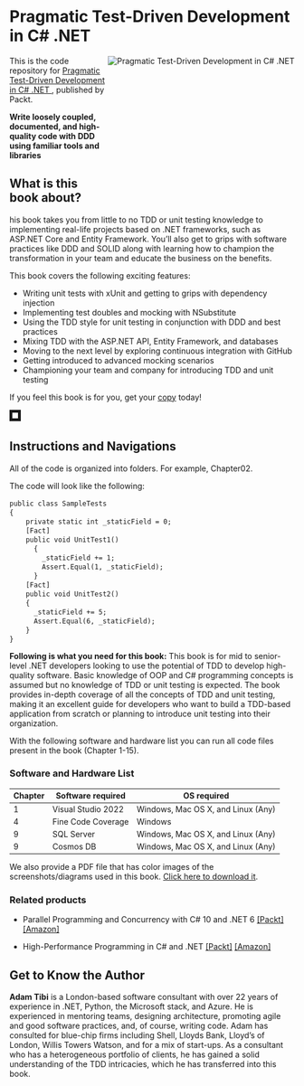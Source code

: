 # Pragmatic Test-Driven Development in C# .NET 

<a href="https://www.packtpub.com/product/pragmatic-test-driven-development-in-c-net/9781803230191?utm_source=github&utm_medium=repository&utm_campaign="><img src="https://static.packt-cdn.com/products/9781803230191/cover/smaller" alt="Pragmatic Test-Driven Development in C# .NET " height="256px" align="right"></a>

This is the code repository for [Pragmatic Test-Driven Development in C# .NET ](https://www.packtpub.com/product/pragmatic-test-driven-development-in-c-net/9781803230191?utm_source=github&utm_medium=repository&utm_campaign=), published by Packt.

**Write loosely coupled, documented, and high-quality code with DDD using familiar tools and libraries**

## What is this book about?
his book takes you from little to no TDD or unit testing knowledge to implementing real-life projects based on .NET frameworks, such as ASP.NET Core and Entity Framework. You’ll also get to grips with software practices like DDD and SOLID along with learning how to champion the transformation in your team and educate the business on the benefits.

This book covers the following exciting features:
* Writing unit tests with xUnit and getting to grips with dependency injection
* Implementing test doubles and mocking with NSubstitute
* Using the TDD style for unit testing in conjunction with DDD and best practices
* Mixing TDD with the ASP.NET API, Entity Framework, and databases
* Moving to the next level by exploring continuous integration with GitHub
* Getting introduced to advanced mocking scenarios
* Championing your team and company for introducing TDD and unit testing

If you feel this book is for you, get your [copy](https://www.amazon.com/dp/803230193) today!

<a href="https://www.packtpub.com/?utm_source=github&utm_medium=banner&utm_campaign=GitHubBanner"><img src="https://raw.githubusercontent.com/PacktPublishing/GitHub/master/GitHub.png" 
alt="https://www.packtpub.com/" border="5" /></a>

## Instructions and Navigations
All of the code is organized into folders. For example, Chapter02.

The code will look like the following:
```
public class SampleTests
{
    private static int _staticField = 0;
    [Fact]
    public void UnitTest1()
      {
        _staticField += 1;
        Assert.Equal(1, _staticField);
      }
    [Fact]
    public void UnitTest2()
    {
      _staticField += 5;
      Assert.Equal(6, _staticField);
    }
}
```

**Following is what you need for this book:**
This book is for mid to senior-level .NET developers looking to use the potential of TDD to develop high-quality software. Basic knowledge of OOP and C# programming concepts is assumed but no knowledge of TDD or unit testing is expected. The book provides in-depth coverage of all the concepts of TDD and unit testing, making it an excellent guide for developers who want to build a TDD-based application from scratch or planning to introduce unit testing into their organization.

With the following software and hardware list you can run all code files present in the book (Chapter 1-15).
### Software and Hardware List
| Chapter | Software required | OS required |
| -------- | ------------------------------------ | ----------------------------------- |
| 1 | Visual Studio 2022 | Windows, Mac OS X, and Linux (Any) |
| 4 | Fine Code Coverage | Windows |
| 9 | SQL Server | Windows, Mac OS X, and Linux (Any) |
| 9 | Cosmos DB | Windows, Mac OS X, and Linux (Any) |


We also provide a PDF file that has color images of the screenshots/diagrams used in this book. [Click here to download it](https://packt.link/OzRlM).

### Related products
* Parallel Programming and Concurrency with C# 10 and .NET 6  [[Packt]](https://www.packtpub.com/product/parallel-programming-and-concurrency-with-c-10-and-net6/9781803243672?utm_source=github&utm_medium=repository&utm_campaign=) [[Amazon]](https://www.amazon.com/dp/1803243678)

* High-Performance Programming in C# and .NET  [[Packt]](https://www.packtpub.com/product/high-performance-programming-in-c-and-net/9781800564718?utm_source=github&utm_medium=repository&utm_campaign=) [[Amazon]](https://www.amazon.com/dp/1800564716)



## Get to Know the Author
**Adam Tibi**
is a London-based software consultant with over 22 years of experience in .NET, Python, the
Microsoft stack, and Azure. He is experienced in mentoring teams, designing architecture, promoting
agile and good software practices, and, of course, writing code. Adam has consulted for blue-chip firms
including Shell, Lloyds Bank, Lloyd’s of London, Willis Towers Watson, and for a mix of start-ups. As
a consultant who has a heterogeneous portfolio of clients, he has gained a solid understanding of the
TDD intricacies, which he has transferred into this book.

